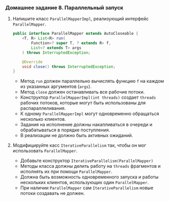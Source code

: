 ### Домашнее задание 8. Параллельный запуск

1. Напишите класс `ParallelMapperImpl`, реализующий интерфейс `ParallelMapper`.

   ```java
   public interface ParallelMapper extends AutoCloseable {
       <T, R> List<R> run(
           Function<? super T, ? extends R> f, 
           List<? extends T> args
       ) throws InterruptedException;
   
       @Override
       void close() throws InterruptedException;
   }
   ```

   - Метод `run` должен параллельно вычислять функцию `f` на каждом из указанных аргументов (`args`).
   - Метод `close` должен останавливать все рабочие потоки.
   - Конструктор `ParallelMapperImpl(int threads)` создает `threads` рабочих потоков, которые могут быть использованы для распараллеливания.
   - К одному `ParallelMapperImpl` могут одновременно обращаться несколько клиентов.
   - Задания на исполнение должны накапливаться в очереди и обрабатываться в порядке поступления.
   - В реализации не должно быть активных ожиданий.

2. Модифицируйте касс `IterativeParallelism` так, чтобы он мог использовать `ParallelMapper`.

   - Добавьте конструктор `IterativeParallelism(ParallelMapper)`
   - Методы класса должны делить работу на `threads` фрагментов и исполнять их при помощи `ParallelMapper`.
   - Должна быть возможность одновременного запуска и работы нескольких клиентов, использующих один `ParallelMapper`.
   - При наличии `ParallelMapper` сам `IterativeParallelism` новые потоки создавать не должен.

